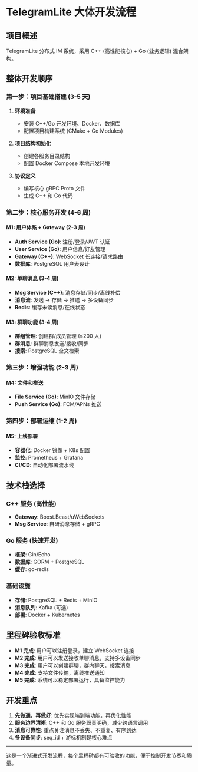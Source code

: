 # TelegramLite 大体开发流程

## 项目概述

TelegramLite 分布式 IM 系统，采用 C++ (高性能核心) + Go (业务逻辑) 混合架构。

## 整体开发顺序

### 第一步：项目基础搭建 (3-5 天)

1. **环境准备**

   - 安装 C++/Go 开发环境、Docker、数据库
   - 配置项目构建系统 (CMake + Go Modules)

2. **项目结构初始化**

   - 创建各服务目录结构
   - 配置 Docker Compose 本地开发环境

3. **协议定义**
   - 编写核心 gRPC Proto 文件
   - 生成 C++ 和 Go 代码

### 第二步：核心服务开发 (4-6 周)

#### M1: 用户体系 + Gateway (2-3 周)

- **Auth Service (Go)**: 注册/登录/JWT 认证
- **User Service (Go)**: 用户信息/好友管理
- **Gateway (C++)**: WebSocket 长连接/请求路由
- **数据库**: PostgreSQL 用户表设计

#### M2: 单聊消息 (3-4 周)

- **Msg Service (C++)**: 消息存储/同步/离线补偿
- **消息流**: 发送 → 存储 → 推送 → 多设备同步
- **Redis**: 缓存未读消息/在线状态

#### M3: 群聊功能 (3-4 周)

- **群组管理**: 创建群/成员管理 (≤200 人)
- **群消息**: 群聊消息发送/接收/同步
- **搜索**: PostgreSQL 全文检索

### 第三步：增强功能 (2-3 周)

#### M4: 文件和推送

- **File Service (Go)**: MinIO 文件存储
- **Push Service (Go)**: FCM/APNs 推送

### 第四步：部署运维 (1-2 周)

#### M5: 上线部署

- **容器化**: Docker 镜像 + K8s 配置
- **监控**: Prometheus + Grafana
- **CI/CD**: 自动化部署流水线

## 技术栈选择

### C++ 服务 (高性能)

- **Gateway**: Boost.Beast/uWebSockets
- **Msg Service**: 自研消息存储 + gRPC

### Go 服务 (快速开发)

- **框架**: Gin/Echo
- **数据库**: GORM + PostgreSQL
- **缓存**: go-redis

### 基础设施

- **存储**: PostgreSQL + Redis + MinIO
- **消息队列**: Kafka (可选)
- **部署**: Docker + Kubernetes

## 里程碑验收标准

- **M1 完成**: 用户可以注册登录，建立 WebSocket 连接
- **M2 完成**: 用户可以发送接收单聊消息，支持多设备同步
- **M3 完成**: 用户可以创建群聊，群内聊天，搜索消息
- **M4 完成**: 支持文件传输，离线推送通知
- **M5 完成**: 系统可以稳定部署运行，具备监控能力

## 开发重点

1. **先做通，再做好**: 优先实现端到端功能，再优化性能
2. **服务边界清晰**: C++ 和 Go 服务职责明确，减少跨语言调用
3. **消息可靠性**: 重点关注消息不丢失、不重复、有序到达
4. **多设备同步**: seq_id + 游标机制是核心难点

---

这是一个渐进式开发流程，每个里程碑都有可验收的功能，便于控制开发节奏和质量。
